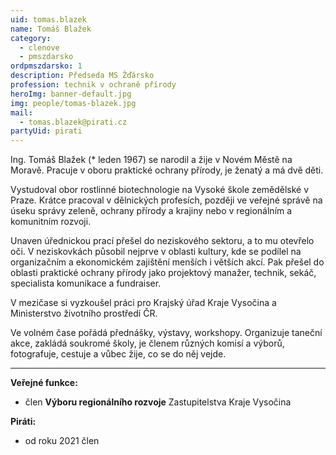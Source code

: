 ```yaml
---
uid: tomas.blazek
name: Tomáš Blažek
category:
  - clenove
  - pmszdarsko
ordpmszdarsko: 1
description: Předseda MS Žďársko
profession: technik v ochraně přírody
heroImg: banner-default.jpg
img: people/tomas-blazek.jpg
mail:
  - tomas.blazek@pirati.cz
partyUid: pirati
---
```


Ing. Tomáš Blažek (* leden 1967) se narodil a žije v Novém Městě na Moravě. Pracuje v oboru praktické ochrany přírody, je ženatý a má dvě děti.

Vystudoval obor rostlinné biotechnologie na Vysoké škole zemědělské v Praze. Krátce pracoval v dělnických profesích, později ve veřejné správě na úseku správy zeleně, ochrany přírody a krajiny nebo v regionálním a komunitním rozvoji. 

Unaven úřednickou prací přešel do neziskového sektoru, a to mu otevřelo oči. V neziskovkách působil nejprve v oblasti kultury, kde se podílel na organizačním a ekonomickém zajištění menších i větších akcí. Pak přešel do oblasti praktické ochrany přírody jako projektový manažer, technik, sekáč, specialista komunikace a fundraiser. 

V mezičase si vyzkoušel práci pro Krajský úřad Kraje Vysočina a Ministerstvo životního prostředí ČR.

Ve volném čase pořádá přednášky, výstavy, workshopy. Organizuje taneční akce, zakládá soukromé školy, je členem různých komisí a výborů, fotografuje, cestuje a vůbec žije, co se do něj vejde.  

---
**Veřejné funkce:**
* člen **Výboru regionálního rozvoje** Zastupitelstva Kraje Vysočina

**Piráti:**
* od roku 2021 člen
